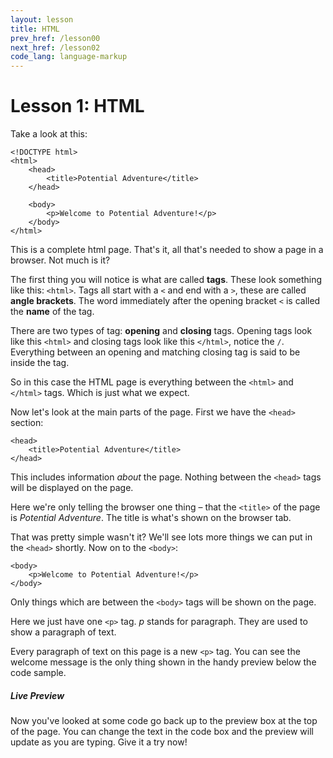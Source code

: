 ```yaml
---
layout: lesson
title: HTML
prev_href: /lesson00
next_href: /lesson02
code_lang: language-markup
---
```

Lesson 1: HTML
==============

Take a look at this:

<!-- language markup preview-->

	<!DOCTYPE html>
	<html>
		<head>
			<title>Potential Adventure</title>
		</head>

		<body>
			<p>Welcome to Potential Adventure!</p>
		</body>
	</html>

This is a complete html page. That's it, all that's needed to show a page in a browser. Not much is it?

The first thing you will notice is what are called **tags**. These look something like this: `<html>`. Tags
all start with a `<` and end with a `>`, these are called **angle brackets**. The word immediately after the
opening bracket `<` is called the **name** of the tag.

There are two types of tag: **opening** and **closing** tags. Opening tags look like this `<html>` and
closing tags look like this `</html>`, notice the `/`.
Everything between an opening and matching closing tag is said to be inside the tag.

So in this case the HTML page is everything between the `<html>` and `</html>` tags.
Which is just what we expect.

Now let's look at the main parts of the page. First we have the `<head>` section:

	<head>
		<title>Potential Adventure</title>
	</head>

This includes information *about* the page. Nothing between the `<head>` tags will be displayed on the page.

Here we're only telling the browser one thing &ndash; that the `<title>` of the page is
*Potential Adventure*. The title is what's shown on the browser tab.

That was pretty simple wasn't it? We'll see lots more things we can put in the `<head>` shortly. Now on to the
`<body>`:

	<body>
		<p>Welcome to Potential Adventure!</p>
	</body>

Only things which are between the `<body>` tags will be shown on the page.

Here we just have one `<p>` tag. *p* stands for paragraph. They are used to show a paragraph of text.

Every paragraph of text on this page is a new `<p>` tag. You can see the welcome message is the only thing shown
in the handy preview below the code sample.

<div class="note note-pro">
	<h5>Live Preview</h5>
	<p>Now you've looked at some code go back up to the preview box at the top of the page.
	You can change the text in the code box and the preview will update as you are typing.
	Give it a try now!</p>
</div>
